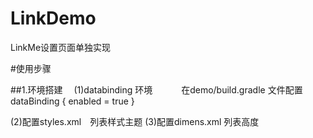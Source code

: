 # LinkDemo
LinkMe设置页面单独实现

#使用步骤

##1.环境搭建
　(1)databinding 环境
　　　在demo/build.gradle 文件配置
         dataBinding {
             enabled = true
         }
         
  (2)配置styles.xml　列表样式主题
  (3)配置dimens.xml  列表高度
  

